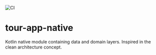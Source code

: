 ![CI](https://github.com/pedrofraca/tour-app-native/workflows/CI/badge.svg)

# tour-app-native

Kotlin native module containing data and domain layers. Inspired in the clean architecture concept. 
